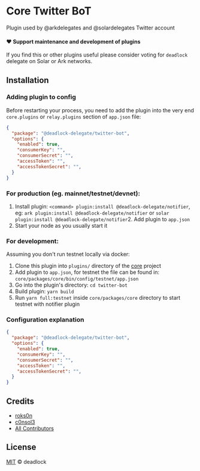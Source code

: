 # Core Twitter BoT

Plugin used by @arkdelegates and @solardelegates Twitter account

#### ❤️ Support maintenance and development of plugins
If you find this or other plugins useful please consider voting for `deadlock` delegate on Solar or Ark networks.


## Installation

### Adding plugin to config

Before restarting your process, you need to add the plugin into the very end  `core.plugins` or `relay.plugins` section of `app.json` file:

```json
{
  "package": "@deadlock-delegate/twitter-bot",
  "options": {
    "enabled": true,
    "consumerKey": "",
    "consumerSecret": "",
    "accessToken": "",
    "accessTokenSecret": "",
  }
}
```

### For production (eg. mainnet/testnet/devnet):

1. Install plugin: `<command> plugin:install @deadlock-delegate/notifier`, eg: `ark plugin:install @deadlock-delegate/notifier` or `solar plugin:install @deadlock-delegate/notifier`2. Add plugin to `app.json`
3. Start your node as you usually start it 

### For development:

Assuming you don't run testnet locally via docker:

1. Clone this plugin into `plugins/` directory of the [core](https://github.com/ArkEcosystem/core/) project
2. Add plugin to `app.json`, for testnet the file can be found in: `core/packages/core/bin/config/testnet/app.json`
3. Go into the plugin's directory: `cd twitter-bot`
4. Build plugin: `yarn build`
5. Run `yarn full:testnet` inside `core/packages/core` directory to start testnet with notifier plugin

### Configuration explanation

```json
{
  "package": "@deadlock-delegate/twitter-bot",
  "options": {
    "enabled": true,
    "consumerKey": "",
    "consumerSecret": "",
    "accessToken": "",
    "accessTokenSecret": "",
  }
}
```

## Credits

- [roks0n](https://github.com/roks0n)
- [c0nsol3](https://github.com/c0nsol3)
- [All Contributors](../../../../contributors)

## License

[MIT](LICENSE) © deadlock

